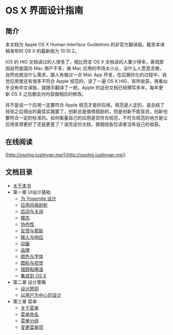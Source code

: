 # OS X 界面设计指南

## 简介

本文档为 Apple OS X Human Interface Guidelines 的非官方翻译版。截至本译稿发布时 OS X 的最新版为 10.10.2。

iOS 的 HIG 文档读过的人很多了，相比而言 OS X 文档读的人要少得多，客观原因自然是国内 Mac 用户不多，做 Mac 应用的市场太小众，没什么人愿意去做，自然也就没什么需求。鄙人有做过一点 Mac App 开发，在后期优化的过程中，自觉应用里还有很多不符合 Apple 规范的，读了一遍 OS X HIG，有所收获，再看似乎没有中文译版，就随手翻译了一把。Apple 的这份文档已经撰写多年，每年更新 OS X 之后都会对内容做相应的修改。

并不是说一个应用一定要符合 Apple 规范才是好应用，规范是人定的，是总结了经验之后得出的最佳实践罢了，创新总是值得鼓励的，但是创新不能盲目，创新也要符合一定的标准的。如何衡量自己的应用是否符合规范，不符合规范的地方是让应用变得更好了还是更差了？读完这份文档，我相信各位读者当有自己的收获。

## 在线阅读

[http://osxhig.justinyan.me/](http://osxhig.justinyan.me/)

## 文档目录

* [关于本书](README.md)
* 第一章 UI设计基础
	* [为 Yosemite 设计](001_UIBasic/001_DesignForYosemite.md)
	* [应用风格剖析](001_UIBasic/002_AppAnatomy.md) 
	* [启动与关闭](001_UIBasic/003_StartStop.md)
	* [模态](001_UIBasic/004_Modality.md.md)
	* [协作性](001_UIBasic/005_Interoperability.md)
	* [反馈与帮助](001_UIBasic/006_feedback.md.md)
	* [输入与响应](001_UIBasic/007_Input.md)
	* [动画](001_UIBasic/008_Animation.md)
	* [品牌](001_UIBasic/009_Branding.md)
	* [颜色与字体](001_UIBasic/010_ColorAndFonts.md)
	* [图标与视觉](001_UIBasic/011_IconAndGraphic.md)
	* [措辞和用语](001_UIBasic/012_Terminlogy.md)
	* [集成到 OS X](001_UIBasic/013_OSX.md)
* 第二章 设计策略
	* [设计原则](002_DesignStrategies/001_Design_Principles.md)
	* [以用户为中心的设计](002_DesignStrategies/002_User_Centerd_Design.md)
* 第三章 菜单
	* [关于菜单](003_Menus/001_About_Menus.md)
	* [菜单命名](003_Menus/002_Naming_Menus.md)
	* [菜单分组](003_Menus/003_Grouping_Menu_Items.md)
	* [变更菜单项](003_Menus/004_Changing_Menu_Item.md)